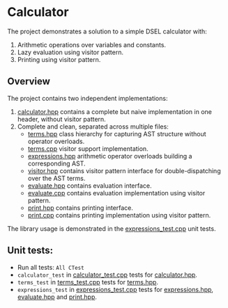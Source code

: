 # Calculator
The project demonstrates a solution to a simple DSEL calculator with:
1. Arithmetic operations over variables and constants.
2. Lazy evaluation using visitor pattern.
3. Printing using visitor pattern.

## Overview

The project contains two independent implementations:

1. [calculator.hpp](calculator.hpp) contains a complete but naive implementation in one header, without visitor pattern.
2. Complete and clean, separated across multiple files:
   - [terms.hpp](terms.hpp) class hierarchy for capturing AST structure without operator overloads.
   - [terms.cpp](terms.cpp) visitor support implementation.
   - [expressions.hpp](expressions.hpp) arithmetic operator overloads building a corresponding AST.
   - [visitor.hpp](visitor.hpp) contains visitor pattern interface for double-dispatching over the AST terms.
   - [evaluate.hpp](evaluate.hpp) contains evaluation interface.
   - [evaluate.cpp](evaluate.cpp) contains evaluation implementation using visitor pattern.
   - [print.hpp](print.hpp) contains printing interface.
   - [print.cpp](print.cpp) contains printing implementation using visitor pattern.

The library usage is demonstrated in the [expressions_test.cpp](expressions_test.cpp) unit tests.

## Unit tests:
- Run all tests: `All CTest`
- `calculator_test` in [calculator_test.cpp](calculator_test.cpp) tests for [calculator.hpp](calculator.hpp).
- `terms_test` in [terms_test.cpp](terms_test.cpp) tests for [terms.hpp](terms.hpp).
- `expressions_test` in [expressions_test.cpp](expressions_test.cpp) tests for [expressions.hpp](expressions.hpp), [evaluate.hpp](evaluate.hpp) and [print.hpp](print.hpp).
